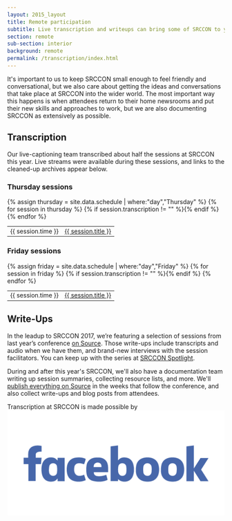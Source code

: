 ```yaml
---
layout: 2015_layout
title: Remote participation
subtitle: Live transcription and writeups can bring some of SRCCON to you.
section: remote
sub-section: interior
background: remote
permalink: /transcription/index.html
---
```


It's important to us to keep SRCCON small enough to feel friendly and conversational, but we also care about getting the ideas and conversations that take place at SRCCON into the wider world. The most important way this happens is when attendees return to their home newsrooms and put their new skills and approaches to work, but we are also documenting SRCCON as extensively as possible.

## Transcription

Our live-captioning team transcribed about half the sessions at SRCCON this year. Live streams were available during these sessions, and links to the cleaned-up archives appear below.

<div>
    <h3>Thursday sessions</h3>
    <table>{% assign thursday = site.data.schedule | where:"day","Thursday" %}
{% for session in thursday %}
        {% if session.transcription != "" %}<tr><td>{{ session.time }}</td><td><a href="/transcripts/SRCCON2017-{{ session.id }}">{{ session.title }}</a></td></tr>{% endif %}
{% endfor %}
    </table>
</div>

<div>
    <h3>Friday sessions</h3>
    <table>{% assign friday = site.data.schedule | where:"day","Friday" %}
{% for session in friday %}
        {% if session.transcription != "" %}<tr><td>{{ session.time }}</td><td><a href="/transcripts/SRCCON2017-{{ session.id }}">{{ session.title }}</a></td></tr>{% endif %}
{% endfor %}
    </table>
</div>

## Write-Ups

In the leadup to SRCCON 2017, we’re featuring a selection of sessions from last year’s conference [on Source](https://source.opennews.org/articles/tags/srccon-spotlight/). Those write-ups include transcripts and audio when we have them, and brand-new interviews with the session facilitators. You can keep up with the series at [SRCCON Spotlight](https://source.opennews.org/articles/tags/srccon-spotlight/).

During and after this year's SRCCON, we'll also have a documentation team writing up session summaries, collecting resource lists, and more. We'll [publish everything on Source](https://source.opennews.org) in the weeks that follow the conference, and also collect write-ups and blog posts from attendees.

<div id="sponsortag">
    <span>Transcription at SRCCON is made possible by</span> <a href="http://www.facebook.com/"><img src="/media/img/partners/2017/facebook-logo.png" class="" alt="Facebook"></a>
</div>
